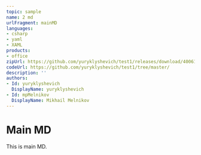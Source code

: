 ```yaml
---
topic: sample
name: 2 md
urlFragment: mainMD
languages:
- csharp
- yaml
- XAML
products:
- office
zipUrl: https://github.com/yuryklyshevich/test1/releases/download/40061/2_md.zip
codeUrl: https://github.com/yuryklyshevich/test1/tree/master/
description: ''
authors:
- Id: yuryklyshevich
  DisplayName: yuryklyshevich
- Id: mpMelnikov
  DisplayName: Mikhail Melnikov
---
```


# Main MD

This is main MD.